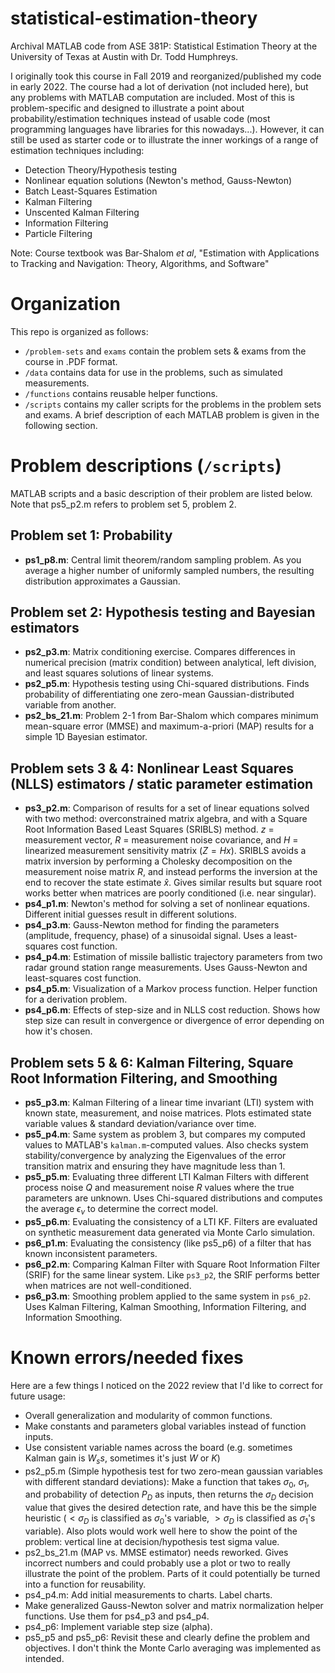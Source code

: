 # statistical-estimation-theory

Archival MATLAB code from ASE 381P: Statistical Estimation Theory at the University of Texas at Austin with Dr. Todd Humphreys.

I originally took this course in Fall 2019 and reorganized/published my code in early 2022. The course had a lot of derivation (not included here), but any problems with MATLAB computation are included. Most of this is problem-specific and designed to illustrate a point about probability/estimation techniques instead of usable code (most programming languages have libraries for this nowadays...). However, it can still be used as starter code or to illustrate the inner workings of a range of estimation techniques including:
- Detection Theory/Hypothesis testing
- Nonlinear equation solutions (Newton's method, Gauss-Newton)
- Batch Least-Squares Estimation
- Kalman Filtering
- Unscented Kalman Filtering
- Information Filtering
- Particle Filtering

Note: Course textbook was Bar-Shalom *et al*, "Estimation with Applications to Tracking and Navigation: Theory, Algorithms, and Software"

# Organization
This repo is organized as follows:
- `/problem-sets` and `exams` contain the problem sets & exams from the course in .PDF format.
- `/data` contains data for use in the problems, such as simulated measurements.
- `/functions` contains reusable helper functions.
- `/scripts` contains my caller scripts for the problems in the problem sets and exams. A brief description of each MATLAB problem is given in the following section.

# Problem descriptions (`/scripts`)
MATLAB scripts and a basic description of their problem are listed below. Note that ps5_p2.m refers to problem set 5, problem 2.

## Problem set 1: Probability
- **ps1_p8.m**: Central limit theorem/random sampling problem. As you average a higher number of uniformly sampled numbers, the resulting distribution approximates a Gaussian.

## Problem set 2: Hypothesis testing and Bayesian estimators
- **ps2_p3.m**: Matrix conditioning exercise. Compares differences in numerical precision (matrix condition) between analytical, left division, and least squares solutions of linear systems.
- **ps2_p5.m**: Hypothesis testing using Chi-squared distributions. Finds probability of differentiating one zero-mean Gaussian-distributed variable from another.
- **ps2_bs_21.m**: Problem 2-1 from Bar-Shalom which compares minimum mean-square error (MMSE) and maximum-a-priori (MAP) results for a simple 1D Bayesian estimator. 

## Problem sets 3 & 4: Nonlinear Least Squares (NLLS) estimators / static parameter estimation 
- **ps3_p2.m**: Comparison of results for a set of linear equations solved with two method: overconstrained matrix algebra, and with a Square Root Information Based Least Squares (SRIBLS) method. $z$ = measurement vector, $R$ = measurement noise covariance, and $H$ = linearized measurement sensitivity matrix ($Z=Hx$). SRIBLS avoids a matrix inversion by performing a Cholesky decomposition on the measurement noise matrix $R$, and instead performs the inversion at the end to recover the state estimate $\hat{x}$. Gives similar results but square root works better when matrices are poorly conditioned (i.e. near singular). 
- **ps4_p1.m**: Newton's method for solving a set of nonlinear equations. Different initial guesses result in different solutions.
- **ps4_p3.m**: Gauss-Newton method for finding the parameters (amplitude, frequency, phase) of a sinusoidal signal. Uses a least-squares cost function.
- **ps4_p4.m**: Estimation of missile ballistic trajectory parameters from two radar ground station range measurements. Uses Gauss-Newton and least-squares cost function.
- **ps4_p5.m**: Visualization of a Markov process function. Helper function for a derivation problem.
- **ps4_p6.m**: Effects of step-size and in NLLS cost reduction. Shows how step size can result in convergence or divergence of error depending on how it's chosen.

## Problem sets 5 & 6: Kalman Filtering, Square Root Information Filtering, and Smoothing
- **ps5_p3.m**: Kalman Filtering of a linear time invariant (LTI) system with known state, measurement, and noise matrices. Plots estimated state variable values & standard deviation/variance over time.
- **ps5_p4.m**: Same system as problem 3, but compares my computed values to MATLAB's `kalman.m`-computed values. Also checks system stability/convergence by analyzing the Eigenvalues of the error transition matrix and ensuring they have magnitude less than 1.
- **ps5_p5.m**: Evaluating three different LTI Kalman Filters with different process noise $Q$ and measurement noise $R$ values where the true parameters are unknown. Uses Chi-squared distributions and computes the average $\epsilon_\nu$ to determine the correct model.
- **ps5_p6.m**: Evaluating the consistency of a LTI KF. Filters are evaluated on synthetic measurement data generated via Monte Carlo simulation.
- **ps6_p1.m**: Evaluating the consistency (like ps5_p6) of a filter that has known inconsistent parameters.
- **ps6_p2.m**: Comparing Kalman Filter with Square Root Information Filter (SRIF) for the same linear system. Like `ps3_p2`, the SRIF performs better when matrices are not well-conditioned.
- **ps6_p3.m**: Smoothing problem applied to the same system in `ps6_p2`. Uses Kalman Filtering, Kalman Smoothing, Information Filtering, and Information Smoothing. 


# Known errors/needed fixes

Here are a few things I noticed on the 2022 review that I'd like to correct for future usage:

- Overall generalization and modularity of common functions.
- Make constants and parameters global variables instead of function inputs.
- Use consistent variable names across the board (e.g. sometimes Kalman gain is $W_ss$, sometimes it's just $W$ or $K$)
- ps2_p5.m (Simple hypothesis test for two zero-mean gaussian variables with different standard deviations): Make a function that takes $\sigma_0$, $\sigma_1$, and probability of detection $P_D$ as inputs, then returns the $\sigma_D$ decision value that gives the desired detection rate, and have this be the simple heuristic ($\lt \sigma_D$ is classified as $\sigma_0$'s variable, $\gt \sigma_D$ is classified as $\sigma_1$'s variable). Also plots would work well here to show the point of the problem: vertical line at decision/hypothesis test sigma value.
- ps2_bs_21.m (MAP vs. MMSE estimator) needs reworked. Gives incorrect numbers and could probably use a plot or two to really illustrate the point of the problem. Parts of it could potentially be turned into a function for reusability.
- ps4_p4.m: Add initial measurements to charts. Label charts. 
- Make generalized Gauss-Newton solver and matrix normalization helper functions. Use them for ps4_p3 and ps4_p4.
- ps4_p6: Implement variable step size (alpha).
- ps5_p5 and ps5_p6: Revisit these and clearly define the problem and objectives. I don't think the Monte Carlo averaging was implemented as intended.

